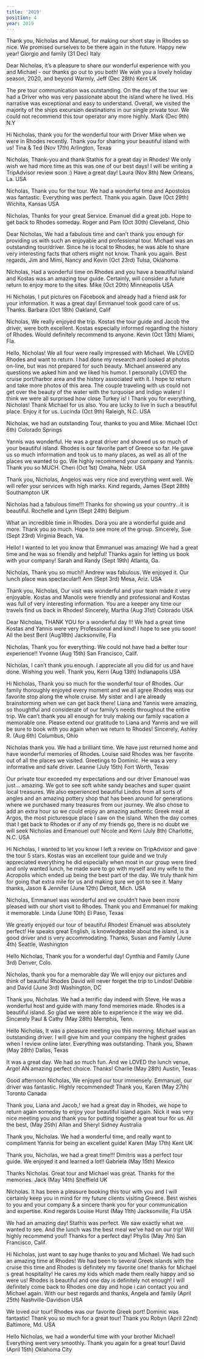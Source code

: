 ```yaml
---
title: '2019'
position: 4
year: 2019
---
```


Thank you, Nicholas and Manuel, for making our short stay in Rhodes so nice. We promised ourselves to be there again in the future.  Happy new year! Giorgio and family (31 Dec) Italy

Dear Nicholas, it’s a pleasure to share our wonderful experience with you and Michael - our thanks go out to you both! We wish you a lovely holiday season, 2020, and beyond Warmly, Jeff (Dec 28th) Kent UK

The pre tour communication was outstanding. On the day of the tour we had a Driver who was very passionate about the island where he lived. His narrative was exceptional and easy to understand. Overall, we visited the majority of the ships excursion destinations in our single private tour. We could not recommend this tour operator any more highly.  Mark (Dec 9th) N.Y

Hi Nicholas, thank you for the wonderful tour with Driver Mike when we were in Rhodes recently. Thank you for sharing your beautiful island with us!  Tina & Ted (Nov 17th) Arlington, Texas

Nicholas, Thank-you and thank Stathis for a great day in Rhodes! We only wish we had more time as this was one of our best days! I will be writing a TripAdvisor review soon :)    Have a great day!  Laura (Nov 8th) New Orleans, La. USA

Nicholas, Thank you for the tour.  We had a wonderful time and Apostolos was fantastic. Everything was perfect. Thank you again.    Dave (Oct 29th) Wichita, Kansas USA

Nicholas, Thanks for your great Service. Emanuel did a great job. Hope to get back to Rhodes someday.  Roger and Pam (Oct 30th) Cleveland, Ohio

Dear Nicholas, We had a fabulous time and can’t thank you enough for providing us with such an enjoyable and professional tour. Michael was an outstanding tour/driver. Since he is local to Rhodes, he was able to share very interesting facts that others might not know. Thank you again. Best regards, Jim and Mimi, Nancy and Kevin (Oct 23rd) Tulsa, Oklahoma

Nicholas, Had a wonderful time on Rhodes and you have a beautiful island and Kostas was an amazing tour guide. Certainly, will consider a future return to enjoy more to the sites.  Mike (Oct 20th) Minneapolis USA

Hi Nicholas, I put pictures on Facebook and already had a friend ask for your information. It was a great day! Emmanuel took good care of us. Thanks. Barbara (Oct 18th) Oakland, Calif

Nicholas, We really enjoyed the trip. Kostas the tour guide and Jacob the driver, were both excellent. Kostas especially informed regarding the history of Rhodes. Would definitely recommend to anyone.  Kevin (Oct 13th) Miami, Fla.

Hello, Nicholas! We all four were really impressed with Michael. We LOVED Rhodes and want to return. I had done my research and looked at photos on-line, but was not prepared for such beauty.   Michael answered any questions we asked him and we liked his humor. I personally LOVED the cruise port/harbor area and the history associated with it. I hope to return and take more photos of this area.    The couple traveling with us could not get over the beauty of the water with the turquoise and indigo waters! I think we were all surprised how close Turkey is! I Thank you for everything, Nicholas! Thank Michael for us also. You are lucky to live in such a beautiful place. Enjoy it for us.  Lucinda (Oct 9th) Raleigh, N.C. USA

Nicholas, we had an outstanding Tour, thanks to you and Mike.  Michael (Oct 6th) Colorado Springs

Yannis was wonderful. He was a great driver and showed us so much of your beautiful island. Rhodes is our favorite part of Greece so far. He gave us so much information and took us to many places, as well as all of the places we wanted to go. We highly recommend your company and Yannis. Thank you so MUCH.  Cheri (Oct 1st) Omaha, Nebr. USA

Thank you, Nicholas, Angelos was very nice and everything went well. We will refer your services with high marks.  Kind regards, James (Sept 28th) Southampton UK

Nicholas had a fabulous time!!! Thanks for showing us your country...it is beautiful.  Rochelle and Lynn (Sept 24th) Belgium

What an incredible time in Rhodes. Dora you are a wonderful guide and more. Thank you so much. Hope to see more of the group. Sincerely, Sue (Sept 23rd) Virginia Beach, Va.

Hello! I wanted to let you know that Emmanuel was amazing! We had a great time and he was so friendly and helpful! Thanks again for letting us book with your company!  Sarah and Randy (Sept 19th) Atlanta, Ga.

Nicholas, Thank you so much!! Andrew was fabulous. We enjoyed it. Our lunch place was spectacular!!  Ann (Sept 3rd) Mesa, Ariz. USA

Thank you, Nicholas, Our visit was wonderful and your team made it very enjoyable. Kostas and Manolis were friendly and professional and Kostas was full of very interesting information. You are a keeper any time our travels find us back in Rhodes!  Sincerely, Martha (Aug 31st) Colorado USA

Dear Nicholas, THANK YOU for a wonderful day !!! We had a great time Kostas and Yannis were very Professional and kind!  I hope to see you soon!  All the best Beril (Aug18th) Jacksonville, Fla

Nicholas, Thank you for everything. We could not have had a better tour experience!! Yvonne (Aug 15th) San Francisco, Calif.

Nicholas, I can’t thank you enough. I appreciate all you did for us and have done. Wishing you well.  Thank you, Kerri (Aug 13th) Indianapolis USA

Hi Nicholas, Thank you so much for the wonderful tour of Rhodes. Our family thoroughly enjoyed every moment and we all agree Rhodes was our favorite stop along the whole cruise. My sister and I are already brainstorming when we can get back there! Liana and Yannis were amazing, so thoughtful and considerate of our family’s needs throughout the entire trip. We can’t thank you all enough for truly making our family vacation a memorable one. Please extend our gratitude to Liana and Yannis and we will be sure to book with you again when we return to Rhodes!  Sincerely, Ashley R. (Aug 6th) Columbus, Ohio

Nicholas thank you. We had a brilliant time. We have just returned home and have wonderful memories of Rhodes. Louise said Rhodes was her favorite out of all the places we visited. Greetings to Dominic. He was a very informative and safe driver.  Leanne (July 15th) Fort Worth, Texas

Our private tour exceeded my expectations and our driver Emanouel was just... amazing. We got to see soft white sandy beaches and super quaint local treasures. We also experienced beautiful Lindos from all sorts of angles and an amazing pottery shop that has been around for generations where we purchased many treasures from our journey. We also chose to add an extra hour so we could enjoy an amazing authentic Greek meal at Argos, the most picturesque place I saw on the island. When the day comes that I get back to Rhodes or if any of my friends go, there is no doubt we will seek Nicholas and Emanouel out!  Nicole and Kerri (July 8th) Charlotte, N.C. USA

Hi Nicholas, I wanted to let you know I left a review on TripAdvisor and gave the tour 5 stars. Kostas was an excellent tour guide and we truly appreciated everything he did especially when most in our group were tired and only wanted lunch, he made sure to go with myself and my wife to the Acropolis which ended up being the best part of the day. We truly thank him for going that extra mile for us and making sure we got to see it.  Many thanks, Jason & Jennifer (June 12th) Detroit, Mich. USA

Nicholas, Emmanuel was wonderful and we couldn’t have been more pleased with our short visit to Rhodes. Thank you and Emmanuel for making it memorable. Linda (June 10th) El Paso, Texas

We greatly enjoyed our tour of beautiful Rhodes! Emanuel was absolutely perfect! He speaks great English, is knowledgeable about the island, is a good driver and is very accommodating.  Thanks, Susan and Family (June 4th) Seattle, Washington

Hello Nicholas, Thank you for a wonderful day! Cynthia and Family (June 3rd) Denver, Colo.

Nicholas, thank you for a memorable day We will enjoy our pictures and think of beautiful Rhodes David will never forget the trip to Lindos!  Debbie and David (June 3rd) Washington, DC

Thank you, Nicholas. We had a terrific day indeed with Steve. He was a wonderful host and guide with many fond memories made. Rhodes is a beautiful island. So glad we were able to experience it the way we did. Sincerely Paul & Cathy (May 28th) Memphis, Tenn.

Hello Nicholas, It was a pleasure meeting you this morning. Michael was an outstanding driver. I will give him and your company the highest grades when I review online later.  Everything was outstanding. Thank you, Shawn (May 28th) Dallas, Texas

It was a great day. We had so much fun. And we LOVED the lunch venue, Argo! AN amazing perfect choice.  Thanks! Charlie (May 28th) Austin, Texas

Good afternoon Nicholas, We enjoyed our tour immensely. Emmanuel, our driver was fantastic. Highly recommended! Thank you, Karen (May 27th) Toronto Canada

Thank you, Liana and Jacob,! we had a great day in Rhodes, we hope to return again someday to enjoy your beautiful island again. Nick it was very nice meeting you and thank you for putting together a great tour for us. All the best, (May 25th) Allan and Sheryl Sidney Australia

Thank you, Nicholas. We had a wonderful time, and really want to compliment Yannis for being an excellent guide!  Karen (May 17th) Kent UK

Thank you, Nicholas, we had a great time!!! Dimitris was a perfect tour guide. We enjoyed it and learned a lot!!  Gabriela (May 15th) Mexico

Thanks Nicholas. Great tour and Michael was great. Thanks for the memories. Jack (May 14th) Sheffield UK

Nicholas. It has been a pleasure booking this tour with you and I will certainly keep you in mind for my future clients visiting Greece. Best wishes to you and your company & a sincere thank you for your communication and expertise. Kind regards Louise Hurst (May 11th) Jacksonville, Fla USA

We had an amazing day! Stathis was perfect. We saw exactly what we wanted to see. And the lunch was the best meal we’ve had on our trip! Will highly recommend you!! Thanks for a perfect day! Phyllis (May 7th) San Francisco, Calif.

Hi Nicholas, just want to say huge thanks to you and Michael. We had such an amazing time at Rhodes! We had been to several Greek islands with the cruise this time and Rhodes is definitely my favorite one! thanks for Michael s great hospitality! He cares my kids which made them really happy and so were us! Rhodes is beautiful and one day is definitely not enough! I will definitely come back to Rhodes one day and hope i can contact you and Michael again. With our best regards and thanks, Angela and family (April 25th) Nashville-Davidson USA

We loved our tour! Rhodes was our favorite Greek port! Dominic was fantastic! Thank you so much for a great tour! Thank you Robyn (April 22nd) Baltimore, Md. USA

Hello Nicholas, we had a wonderful time with your brother Michael! Everything went very smoothly. Thank you again for a great tour! David (April 15th) Oklahoma City
